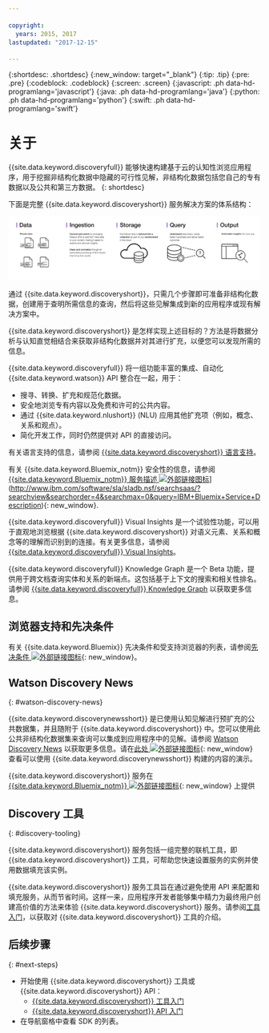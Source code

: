 ```yaml
---

copyright:
  years: 2015, 2017
lastupdated: "2017-12-15"

---
```


{:shortdesc: .shortdesc}
{:new_window: target="_blank"}
{:tip: .tip}
{:pre: .pre}
{:codeblock: .codeblock}
{:screen: .screen}
{:javascript: .ph data-hd-programlang='javascript'}
{:java: .ph data-hd-programlang='java'}
{:python: .ph data-hd-programlang='python'}
{:swift: .ph data-hd-programlang='swift'}

# 关于

{{site.data.keyword.discoveryfull}} 能够快速构建基于云的认知性浏览应用程序，用于挖掘非结构化数据中隐藏的可行性见解，非结构化数据包括您自己的专有数据以及公共和第三方数据。
{: shortdesc}

下面是完整 {{site.data.keyword.discoveryshort}} 服务解决方案的体系结构：

![Discovery 体系结构图](images/discovery-flow.png)

通过 {{site.data.keyword.discoveryshort}}，只需几个步骤即可准备非结构化数据，创建用于查明所需信息的查询，然后将这些见解集成到新的应用程序或现有解决方案中。

{{site.data.keyword.discoveryshort}} 是怎样实现上述目标的？方法是将数据分析与认知直觉相结合来获取非结构化数据并对其进行扩充，以便您可以发现所需的信息。

{{site.data.keyword.discoveryfull}} 将一组功能丰富的集成、自动化 {{site.data.keyword.watson}} API 整合在一起，用于：

- 搜寻、转换、扩充和规范化数据。
- 安全地浏览专有内容以及免费和许可的公共内容。
- 通过 {{site.data.keyword.nlushort}} (NLU) 应用其他扩充项（例如，概念、关系和观点）。
- 简化开发工作，同时仍然提供对 API 的直接访问。

有关语言支持的信息，请参阅 [{{site.data.keyword.discoveryshort}} 语言支持](/docs/services/discovery/language-support.html)。

有关 {{site.data.keyword.Bluemix_notm}} 安全性的信息，请参阅 [{{site.data.keyword.Bluemix_notm}} 服务描述 ![外部链接图标](../../icons/launch-glyph.svg "外部链接图标")](../../icons/launch-glyph.svg "外部链接图标")](http://www.ibm.com/software/sla/sladb.nsf/searchsaas/?searchview&searchorder=4&searchmax=0&query=IBM+Bluemix+Service+Description){: new_window}.

{{site.data.keyword.discoveryfull}} Visual Insights 是一个试验性功能，可以用于直观地浏览根据 {{site.data.keyword.discoveryshort}} 对语义元素、关系和概念等的理解而识别到的连接。有关更多信息，请参阅 [{{site.data.keyword.discoveryfull}} Visual Insights](/docs/services/discovery/visual-insights.html)。

{{site.data.keyword.discoveryfull}} Knowledge Graph 是一个 Beta 功能，提供用于跨文档查询实体和关系的新端点。这包括基于上下文的搜索和相关性排名。请参阅 [{{site.data.keyword.discoveryfull}} Knowledge Graph](/docs/services/discovery/building-kg.html) 以获取更多信息。

## 浏览器支持和先决条件

有关 {{site.data.keyword.Bluemix}} 先决条件和受支持浏览器的列表，请参阅[先决条件 ![外部链接图标](../../icons/launch-glyph.svg "外部链接图标")](https://console.bluemix.net/docs/overview/prereqs.html#prereqs){: new_window}。

## Watson Discovery News
{: #watson-discovery-news}

{{site.data.keyword.discoverynewsshort}} 是已使用认知见解进行预扩充的公共数据集，并且随附于 {{site.data.keyword.discoveryshort}} 中。您可以使用此公共非结构化数据集来查询可以集成到应用程序中的见解。请参阅 [Watson Discovery News](/docs/services/discovery/watson-discovery-news.html#watson-discovery-news) 以获取更多信息。请在[此处 ![外部链接图标](../../icons/launch-glyph.svg "外部链接图标")](https://discovery-news-demo.mybluemix.net/){: new_window} 查看可以使用 {{site.data.keyword.discoverynewsshort}} 构建的内容的演示。

{{site.data.keyword.discoveryshort}} 服务在 [{{site.data.keyword.Bluemix_notm}} ![外部链接图标](../../icons/launch-glyph.svg "外部链接图标")](https://console.ng.bluemix.net/catalog/services/discovery/){: new_window} 上提供

## Discovery 工具
{: #discovery-tooling}

{{site.data.keyword.discoveryshort}} 服务包括一组完整的联机工具，即 {{site.data.keyword.discoveryshort}} 工具，可帮助您快速设置服务的实例并使用数据填充该实例。

{{site.data.keyword.discoveryshort}} 服务工具旨在通过避免使用 API 来配置和填充服务，从而节省时间。这样一来，应用程序开发者能够集中精力为最终用户创建高价值的方法来体验 {{site.data.keyword.discoveryshort}} 服务。请参阅[工具入门](/docs/services/discovery/getting-started-tool.html)，以获取对 {{site.data.keyword.discoveryshort}} 工具的介绍。


## 后续步骤
{: #next-steps}

- 开始使用 {{site.data.keyword.discoveryshort}} 工具或 {{site.data.keyword.discoveryshort}} API：
    - [{{site.data.keyword.discoveryshort}} 工具入门](/docs/services/discovery/getting-started-tool.html)
    - [{{site.data.keyword.discoveryshort}} API 入门](/docs/services/discovery/getting-started.html)
- 在导航窗格中查看 SDK 的列表。
